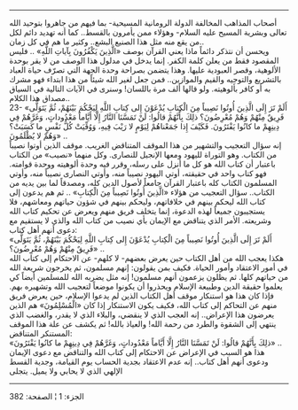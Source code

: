 ------------------------------------------------------------------------

أصحاب المذاهب المخالفة الدولة الرومانية المسيحية- بما فيهم من جاهروا
بتوحيد الله تعالى وبشرية المسيح عليه السلام- وهؤلاء ممن يأمرون بالقسط..
كما أنه تهديد دائم لكل من يقع منه مثل هذا الصنيع البشع.. وكثير ما هم في
كل زمان..  
ويحسن أن نتذكر دائماً ماذا يعني القرآن بوصف «الَّذِينَ يَكْفُرُونَ بِآياتِ اللَّهِ» ..
فليس المقصود فقط من يعلن كلمة الكفر. إنما يدخل في مدلول هذا الوصف من لا
يقر بوحدة الألوهية، وقصر العبودية عليها. وهذا يتضمن بصراحة وحدة الجهة
التي تصرّف حياة العباد بالتشريع والتوجيه والقيم والموازين.. فمن جعل لغير
الله شيئاً من هذا ابتداء فهو مشرك به أو كافر بألوهيته. ولو قالها ألف مرة
باللسان! وسنرى في الآيات التالية في السياق مصداق هذا الكلام..  
23- «أَلَمْ تَرَ إِلَى الَّذِينَ أُوتُوا نَصِيباً مِنَ الْكِتابِ يُدْعَوْنَ إِلى كِتابِ اللَّهِ لِيَحْكُمَ
بَيْنَهُمْ، ثُمَّ يَتَوَلَّى فَرِيقٌ مِنْهُمْ وَهُمْ مُعْرِضُونَ؟ ذلِكَ بِأَنَّهُمْ قالُوا: لَنْ تَمَسَّنَا النَّارُ
إِلَّا أَيَّاماً مَعْدُوداتٍ، وَغَرَّهُمْ فِي دِينِهِمْ ما كانُوا يَفْتَرُونَ. فَكَيْفَ إِذا جَمَعْناهُمْ لِيَوْمٍ
لا رَيْبَ فِيهِ، وَوُفِّيَتْ كُلُّ نَفْسٍ ما كَسَبَتْ؟ وَهُمْ لا يُظْلَمُونَ» ..  
إنه سؤال التعجيب والتشهير من هذا الموقف المتناقض الغريب. موقف الذين
أوتوا نصيباً من الكتاب. وهو التوراة لليهود ومعها الإنجيل للنصارى. وكل
منهما «نصيب» من الكتاب باعتبار أن كتاب الله هو كل ما أنزل على رسله، وقرر
فيه وحدة ألوهيته ووحدة قوامته. فهو كتاب واحد في حقيقته، أوتي اليهود
نصيباً منه، وأوتي النصارى نصيباً منه، وأوتي المسلمون الكتاب كله باعتبار
القرآن جامعاً لأصول الدين كله، ومصدقاً لما بين يديه من الكتاب.. سؤال
التعجيب من هؤلاء «الَّذِينَ أُوتُوا نَصِيباً مِنَ الْكِتابِ» .. ثم هم يدعون إلى كتاب
الله ليحكم بينهم في خلافاتهم، وليحكم بينهم في شؤون حياتهم ومعاشهم، فلا
يستجيبون جميعاً لهذه الدعوة، إنما يتخلف فريق منهم ويعرض عن تحكيم كتاب
الله وشريعته. الأمر الذي يتناقض مع الإيمان بأي نصيب من كتاب الله والذي
لا يستقيم مع دعوى أنهم أهل كتاب:  
«أَلَمْ تَرَ إِلَى الَّذِينَ أُوتُوا نَصِيباً مِنَ الْكِتابِ يُدْعَوْنَ إِلى كِتابِ اللَّهِ لِيَحْكُمَ بَيْنَهُمْ،
ثُمَّ يَتَوَلَّى فَرِيقٌ مِنْهُمْ وَهُمْ مُعْرِضُونَ؟» ..  
هكذا يعجب الله من أهل الكتاب حين يعرض بعضهم- لا كلهم- عن الاحتكام إلى
كتاب الله في أمور الاعتقاد وأمور الحياة. فكيف بمن يقولون: إنهم مسلمون،
ثم يخرجون شريعة الله من حياتهم كلها. ثم يظلون يزعمون أنهم مسلمون! إنه
مثل يضربه الله للمسلمين أيضاً كي يعلموا حقيقة الدين وطبيعة الإسلام
ويحذروا أن يكونوا موضعاً لتعجيب الله وتشهيره بهم. فإذا كان هذا هو استنكار
موقف أهل الكتاب الذين لم يدعوا الإسلام، حين يعرض فريق منهم عن التحاكم
إلى كتاب الله، فكيف يكون الاستنكار إذا كان «الْمُسْلِمُونَ» هم الذين يعرضون
هذا الإعراض.. إنه العجب الذي لا ينقضي، والبلاء الذي لا يقدر، والغضب الذي
ينتهي إلى الشقوة والطرد من رحمة الله! والعياذ بالله! ثم يكشف عن علة هذا
الموقف المستنكر المتناقض:  
«ذلِكَ بِأَنَّهُمْ قالُوا: لَنْ تَمَسَّنَا النَّارُ إِلَّا أَيَّاماً مَعْدُوداتٍ، وَغَرَّهُمْ فِي دِينِهِمْ ما
كانُوا يَفْتَرُونَ» ..  
هذا هو السبب في الإعراض عن الاحتكام إلى كتاب الله والتناقض مع دعوى
الإيمان ودعوى أنهم أهل كتاب.. إنه عدم الاعتقاد بجدية الحساب يوم القيامة،
وجدية القسط الإلهي الذي لا يحابي ولا يميل. يتجلى

------------------------------------------------------------------------

الجزء: 1 ¦ الصفحة: 382
